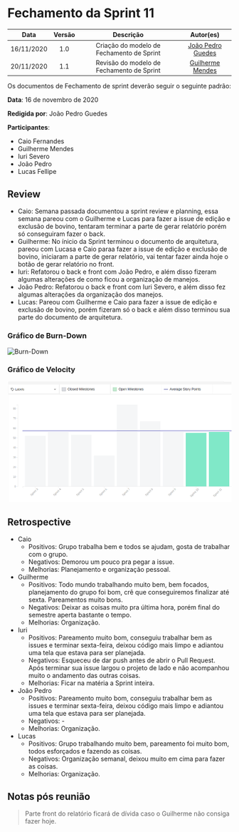 # Fechamento da Sprint 11

|    Data    | Versão |         Descrição         |           Autor(es)           |
| :--------: | :----: | :-----------------------: | :---------------------------: |
| 16/11/2020 |  1.0   | Criação do modelo de Fechamento de Sprint | [João Pedro Guedes](https://github.com/sudjoao) |
| 20/11/2020 |  1.1   | Revisão do modelo de Fechamento de Sprint | [Guilherme Mendes](https://github.com/guilherme-mendes) |

Os documentos de Fechamento de sprint deverão seguir o seguinte padrão:


**Data**: 16 de novembro de 2020

**Redigida por**: João Pedro Guedes

**Participantes**: 
* Caio Fernandes
* Guilherme Mendes
* Iuri Severo
* João Pedro
* Lucas Fellipe

## Review

* Caio: Semana passada documentou a sprint review e planning, essa semana pareou com o Guilherme e Lucas para fazer a issue de edição e exclusão de bovino, tentaram terminar a parte de gerar relatório porém só conseguiram fazer o back.
* Guilherme: No ínicio da Sprint terminou o documento de arquitetura, pareou com Lucasa e Caio paraa fazer a issue de edição e exclusão de bovino, iniciaram a parte de gerar relatório, vai tentar fazer ainda hoje o botão de gerar relatório no front.
* Iuri: Refatorou o back e front com João Pedro, e além disso fizeram algumas alterações de como ficou a organização de manejos.
* João Pedro: Refatorou o back e front com Iuri Severo, e além disso fez algumas alterações da organização dos manejos.
* Lucas: Pareou com Guilherme e Caio para fazer a issue de edição e exclusão de bovino, porém fizeram só o back e além disso terminou sua parte do documento de arquitetura.

### Gráfico de Burn-Down

<img src="docs/Assets/Img/Sprints/BurnDownSprint11.png" alt="Burn-Down">


### Gráfico de Velocity

<img src="docs/Assets/Img/Sprints/VelocitySprint11.png" alt="Burn-Down">

## Retrospective

* Caio
    * Positivos: Grupo trabalha bem e todos se ajudam, gosta de trabalhar com o grupo.
    * Negativos: Demorou um pouco pra pegar a issue.
    * Melhorias: Planejamento e organização pessoal.
* Guilherme
    * Positivos: Todo mundo trabalhando muito bem, bem focados, planejamento do grupo foi bom, crê que conseguiremos finalizar até sexta. Pareamentos muito bons.
    * Negativos: Deixar as coisas muito pra última hora, porém final do semestre aperta bastante o tempo.
    * Melhorias: Organização.
* Iuri
    * Positivos: Pareamento muito bom, conseguiu trabalhar bem as issues e terminar sexta-feira, deixou código mais limpo e adiantou uma tela que estava para ser planejada.
    * Negativos: Esqueceu de dar push antes de abrir o Pull Request. Após terminar sua issue largou o projeto de lado e não acompanhou muito o andamento das outras coisas.
    * Melhorias: Ficar na matéria a Sprint inteira.
* João Pedro
    * Positivos: Pareamento muito bom, conseguiu trabalhar bem as issues e terminar sexta-feira, deixou código mais limpo e adiantou uma tela que estava para ser planejada.
    * Negativos: -
    * Melhorias: Organização.
* Lucas
    * Positivos: Grupo trabalhando muito bem, pareamento foi muito bom, todos esforçados e fazendo as coisas.
    * Negativos: Organização semanal, deixou muito em cima para fazer as coisas.
    * Melhorias: Organização.

## Notas pós reunião

> Parte front do relatório ficará de dívida caso o Guilherme não consiga fazer hoje.